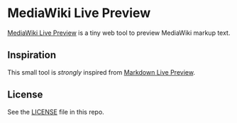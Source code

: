 # MediaWiki Live Preview

[MediaWiki Live Preview](https://mediawikilivepreview.com/) is a tiny web tool to preview MediaWiki markup text.

## Inspiration
This small tool is *strongly* inspired from [Markdown Live Preview](https://github.com/tanabe/markdown-live-preview).

## License
See the [LICENSE](./LICENSE) file in this repo.
